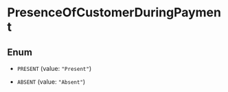 

# PresenceOfCustomerDuringPayment

## Enum


* `PRESENT` (value: `"Present"`)

* `ABSENT` (value: `"Absent"`)




